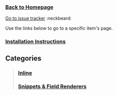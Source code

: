 ### [Back to Homepage](/../../) ###
[Go to issue tracker](/../../issues)  :neckbeard:

Use the links below to go to a specific item's page.

### [Installation Instructions](INSTALLATION.md) ###

## Categories ##

> ### [Inline](Inline) ###
> ### [Snippets & Field Renderers](Snippets) ###




